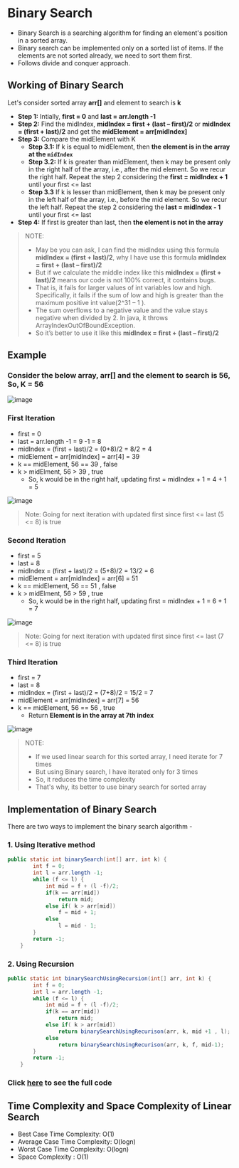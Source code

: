 # Binary Search

- Binary Search is a searching algorithm for finding an element's position in a sorted array.
- Binary search can be implemented only on a sorted list of items. If the elements are not sorted already, we need to sort them first.
- Follows divide and conquer approach.

## Working of Binary Search

Let's consider sorted array **arr[]** and element to search is **k**

- **Step 1:** Intially, **first = 0** and **last = arr.length -1**
- **Step 2:** Find the midIndex, **midIndex = first + (last – first)/2** or **midIndex = (first + last)/2** and get the **midElement = arr[midIndex]**
- **Step 3:** Compare the midElement with K
    - **Step 3.1:** If k is equal to midElement, then **the element is in the array at the `midIndex`**
    - **Step 3.2:** If k is greater than midElement, then k may be present  only in the right half of the array, i.e., after the mid element. So we recur the right half. Repeat the step 2 considering the **first = midIndex + 1** until your first <= last
    - **Step 3.3** If k is lesser than midElement, then k may be present  only in the left half of the array, i.e., before the mid element. So we recur the left half. Repeat the step 2 considering the **last = midIndex - 1** until your first <= last
- **Step 4:**  If first is greater than last, then **the element is not in the array**  

> NOTE:
>  - May be you can ask, I can find the midIndex using this formula **midIndex = (first + last)/2**, why I have use this formula **midIndex = first + (last – first)/2**
> - But if we calculate the middle index like this **midIndex = (first + last)/2** means our code is not 100% correct, it contains bugs.
> - That is, it fails for larger values of int variables low and high. Specifically, it fails if the sum of low and high is greater than the maximum positive int value(2^31 – 1 ).
> - The sum overflows to a negative value and the value stays negative when divided by 2. In java, it throws ArrayIndexOutOfBoundException.
> - So it’s better to use it like this **midIndex = first + (last – first)/2**

## Example

### Consider the below array, arr[] and the element to search is 56, So, K = 56

![image](https://user-images.githubusercontent.com/70228962/173392296-5a79b2c7-9886-482e-8daf-501d22c78c1b.png)

### First Iteration
- first = 0
- last = arr.length -1 = 9 -1 = 8
- midIndex = (first + last)/2 = (0+8)/2 = 8/2 = 4
- midElement = arr[midIndex] = arr[4] = 39
- k == midElement, 56 == 39 , false
- k > midElment, 56 > 39 , true
    - So, k would be in the right half, updating first = midIndex + 1 = 4 + 1 = 5
 
 ![image](https://user-images.githubusercontent.com/70228962/173393461-d6c851bb-13ef-4634-9468-74b01162870e.png)

> Note: Going for next iteration with updated first since first <= last (5 <= 8) is true

### Second Iteration
- first = 5
- last =  8
- midIndex = (first + last)/2 = (5+8)/2 = 13/2 = 6
- midElement = arr[midIndex] = arr[6] = 51
- k == midElement, 56 == 51 , false
- k > midElment, 56 > 59 , true
    - So, k would be in the right half, updating first = midIndex + 1 = 6 + 1 = 7 
    
![image](https://user-images.githubusercontent.com/70228962/173394419-19f80c04-b88f-49c8-aa12-822b1ee517f1.png)

> Note: Going for next iteration with updated first since first <= last (7 <= 8) is true

### Third Iteration
- first =  7
- last =  8
- midIndex = (first + last)/2 = (7+8)/2 = 15/2 = 7
- midElement = arr[midIndex] = arr[7] = 56
- k == midElement, 56 == 56 , true
    - Return **Element is in the array at 7th index**
 
 ![image](https://user-images.githubusercontent.com/70228962/173394909-9098df1a-b6c3-454a-a894-6698b439c449.png)
 
 > NOTE:
 > - If we used linear search for this sorted array, I need iterate for 7 times
 > - But using Binary search, I have iterated only for 3 times
 > - So, it reduces the time complexity
 > - That's why, its better to use binary search for sorted array

## Implementation of Binary Search

There are two ways to implement the binary search algorithm -
### 1. Using Iterative method
```java
public static int binarySearch(int[] arr, int k) {	
		int f = 0;
		int l = arr.length -1;
		while (f <= l) {
            int mid = f + (l -f)/2;  
            if(k == arr[mid]) 
                return mid;
            else if( k > arr[mid])
                f = mid + 1;
            else
                l = mid - 1;
		}
		return -1;
	}
```

### 2. Using Recursion
```java
public static int binarySearchUsingRecursion(int[] arr, int k) {	
		int f = 0;
		int l = arr.length -1;
		while (f <= l) {
            int mid = f + (l -f)/2;  
            if(k == arr[mid]) 
                return mid;
            else if( k > arr[mid])
                return binarySearchUsingRecurison(arr, k, mid +1 , l);
            else
                return binarySearchUsingRecurison(arr, k, f, mid-1);
		}
		return -1;
	}
```
### Click [here](./binarySearch.java) to see the full code

## Time Complexity and Space Complexity of Linear Search

- Best Case Time Complexity: O(1)
- Average Case Time Complexity: O(logn)
- Worst Case Time Complexity: O(logn)
- Space Complexity : O(1)
    
